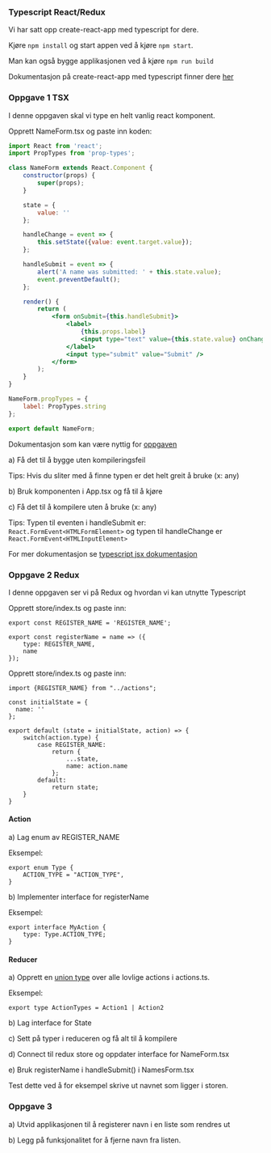 ### Typescript React/Redux 

Vi har satt opp create-react-app med typescript for dere.

Kjøre `npm install` og start appen ved å kjøre `npm start`.

Man kan også bygge applikasjonen ved å kjøre `npm run build`

Dokumentasjon på create-react-app med typescript finner dere [her](https://github.com/Microsoft/TypeScript-React-Starter#typescript-react-starter)


### Oppgave 1 TSX

I denne oppgaven skal vi type en helt vanlig react komponent.

Opprett NameForm.tsx og paste inn koden:

```jsx harmony
import React from 'react';
import PropTypes from 'prop-types';

class NameForm extends React.Component {
    constructor(props) {
        super(props);
    }

    state = {
        value: ''
    };

    handleChange = event => {
        this.setState({value: event.target.value});
    };

    handleSubmit = event => {
        alert('A name was submitted: ' + this.state.value);
        event.preventDefault();
    };

    render() {
        return (
            <form onSubmit={this.handleSubmit}>
                <label>
                    {this.props.label}
                    <input type="text" value={this.state.value} onChange={this.handleChange} />
                </label>
                <input type="submit" value="Submit" />
            </form>
        );
    }
}

NameForm.propTypes = {
    label: PropTypes.string
};

export default NameForm;

```

Dokumentasjon som kan være nyttig for [oppgaven](https://www.typescriptlang.org/docs/handbook/react-&-webpack.html#write-some-code) 

a) Få det til å bygge uten kompileringsfeil

Tips: Hvis du sliter med å finne typen er det helt greit å bruke (x: any) 

b) Bruk komponenten i App.tsx og få til å kjøre

c) Få det til å kompilere uten å bruke (x: any)

Tips: Typen til eventen i handleSubmit er: `React.FormEvent<HTMLFormElement>` og typen til handleChange er `React.FormEvent<HTMLInputElement>`

For mer dokumentasjon se [typescript jsx dokumentasjon](https://www.typescriptlang.org/docs/handbook/jsx.html)

### Oppgave 2 Redux

I denne oppgaven ser vi på Redux og hvordan vi kan utnytte Typescript

Opprett store/index.ts og paste inn:

```
export const REGISTER_NAME = 'REGISTER_NAME';

export const registerName = name => ({
    type: REGISTER_NAME,
    name
});
```

Opprett store/index.ts og paste inn:

 ```
 import {REGISTER_NAME} from "../actions";
 
 const initialState = {
   name: ''
 };
 
 export default (state = initialState, action) => {
     switch(action.type) {
         case REGISTER_NAME:
             return {
                 ...state,
                 name: action.name
             };
         default:
             return state;
     }
 }
 ```
 
 #### Action
 a) Lag enum av REGISTER_NAME
 
 Eksempel:
 
 ```tsx
 export enum Type {
     ACTION_TYPE = "ACTION_TYPE",
 }
 ```
 
 b) Implementer interface for registerName
 
 Eksempel:
 
 ```tsx
 export interface MyAction {
     type: Type.ACTION_TYPE;
 }
 ```
 
 #### Reducer
 
 a)  Opprett en [union type](https://www.typescriptlang.org/docs/handbook/advanced-types.html#union-types) over alle lovlige actions i actions.ts.
  
  Eksempel:
  
  ```tsx
  export type ActionTypes = Action1 | Action2
 
  ```
 b) Lag interface for State 
 
 c) Sett på typer i reduceren og få alt til å kompilere
 
 d) Connect til redux store og oppdater interface for NameForm.tsx
 
 e) Bruk registerName i handleSubmit() i NamesForm.tsx
 
 Test dette ved å for eksempel skrive ut navnet som ligger i storen.
 
 ### Oppgave 3
 a) Utvid applikasjonen til å registerer navn i en liste som rendres ut
 
 b) Legg på funksjonalitet for å fjerne navn fra listen.
 
